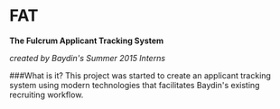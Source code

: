 # FAT
**The Fulcrum Applicant Tracking System**

*created by Baydin's Summer 2015 Interns*

###What is it?
This project was started to create an applicant tracking system using modern technologies that facilitates Baydin's existing recruiting workflow.

